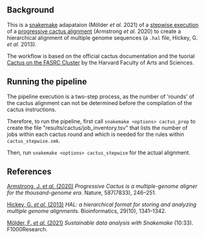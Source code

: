 ## Background

This is a [snakemake](https://snakemake.github.io/) adapataion (Mölder *et al.* 2021) of a [stepwise execution](https://github.com/ComparativeGenomicsToolkit/cactus/blob/master/doc/progressive.md#running-step-by-step) of a [progressive cactus alignment](https://github.com/ComparativeGenomicsToolkit/cactus) (Armstrong *et al.* 2020) to create a hierarchical alignment of multiple genome sequences (a `.hal` file, Hickey, G. *et al.* 2013).

The workflow is based on the official cactus documentation and the tuorial [Cactus on the FASRC Cluster](https://informatics.fas.harvard.edu/cactus-on-the-fasrc-cluster.html) by the Harvard Faculty of Arts and Sciences.

## Running the pipeline

The pipeline execution is a two-step process, as the number of 'rounds' of the cactus alignment can not be determined before the compilation of the cactus instructions.

Therefore, to run the pipeline, first call `snakemake <options> cactus_prep` to create the file "results/cactus/job_inventory.tsv" that lists the number of jobs within each cactus round and which is  needed for the rules within `cactus_stepwise.smk`.

Then, run `snakemake <options> cactus_stepwise` for the actual alignment.

## References

[Armstrong, J. *et al.* (2020)](https://doi.org/10.1038/s41586-020-2871-y) *Progressive Cactus is a multiple-genome aligner for the thousand-genome era.* Nature, 587(7833), 246–251. 

[Hickey, G. *et al.* (2013)](https://doi.org/10.1093/bioinformatics/btt128) *HAL: a hierarchical format for storing and analyzing multiple genome alignments.* Bioinformatics, 29(10), 1341–1342. 

[Mölder, F. *et al.* (2021)](https://doi.org/10.12688/f1000research.29032.1) *Sustainable data analysis with Snakemake* (10:33). F1000Research. 
